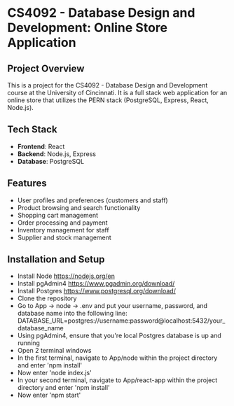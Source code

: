 # CS4092 - Database Design and Development: Online Store Application

## Project Overview
This is a project for the CS4092 - Database Design and Development course at the University of Cincinnati. It is a full stack web application for an online store that utilizes the PERN stack (PostgreSQL, Express, React, Node.js).

## Tech Stack
- **Frontend**: React
- **Backend**: Node.js, Express
- **Database**: PostgreSQL

## Features
- User profiles and preferences (customers and staff)
- Product browsing and search functionality
- Shopping cart management
- Order processing and payment
- Inventory management for staff
- Supplier and stock management

## Installation and Setup
- Install Node https://nodejs.org/en
- Install pgAdmin4 https://www.pgadmin.org/download/
- Install Postgres https://www.postgresql.org/download/
- Clone the repository
- Go to App -> node -> .env and put your username, password, and database name into the following line:
    DATABASE_URL=postgres://username:password@localhost:5432/your_database_name
- Using pgAdmin4, ensure that you're local Postgres database is up and running
- Open 2 terminal windows
- In the first terminal, navigate to App/node within the project directory and enter 'npm install'
- Now enter 'node index.js'
- In your second terminal, navigate to App/react-app within the project directory and enter 'npm install'
- Now enter 'npm start'
